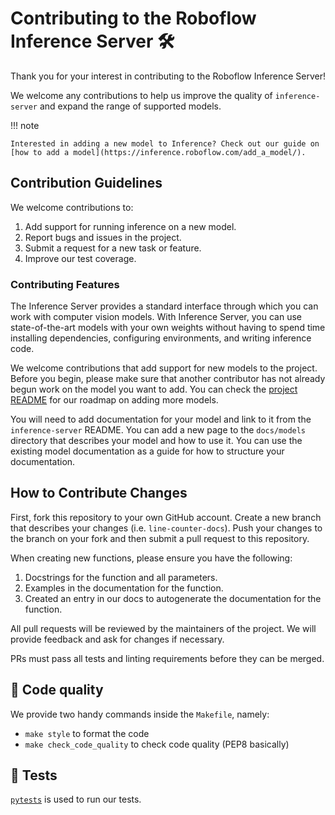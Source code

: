 # Contributing to the Roboflow Inference Server 🛠️

Thank you for your interest in contributing to the Roboflow Inference Server!

We welcome any contributions to help us improve the quality of `inference-server` and expand the range of supported models.

!!! note

    Interested in adding a new model to Inference? Check out our guide on [how to add a model](https://inference.roboflow.com/add_a_model/).

## Contribution Guidelines

We welcome contributions to:

1. Add support for running inference on a new model.
2. Report bugs and issues in the project.
3. Submit a request for a new task or feature.
4. Improve our test coverage.

### Contributing Features

The Inference Server provides a standard interface through which you can work with computer vision models. With Inference Server, you can use state-of-the-art models with your own weights without having to spend time installing dependencies, configuring environments, and writing inference code.

We welcome contributions that add support for new models to the project. Before you begin, please make sure that another contributor has not already begun work on the model you want to add. You can check the [project README](https://github.com/roboflow/inference-server/blob/main/README.md) for our roadmap on adding more models.

You will need to add documentation for your model and link to it from the `inference-server` README. You can add a new page to the `docs/models` directory that describes your model and how to use it. You can use the existing model documentation as a guide for how to structure your documentation.

## How to Contribute Changes

First, fork this repository to your own GitHub account. Create a new branch that describes your changes (i.e. `line-counter-docs`). Push your changes to the branch on your fork and then submit a pull request to this repository.

When creating new functions, please ensure you have the following:

1. Docstrings for the function and all parameters.
2. Examples in the documentation for the function.
3. Created an entry in our docs to autogenerate the documentation for the function.

All pull requests will be reviewed by the maintainers of the project. We will provide feedback and ask for changes if necessary.

PRs must pass all tests and linting requirements before they can be merged.

## 🧹 Code quality 

We provide two handy commands inside the `Makefile`, namely:

- `make style` to format the code
- `make check_code_quality` to check code quality (PEP8 basically)

## 🧪 Tests 

[`pytests`](https://docs.pytest.org/en/7.1.x/) is used to run our tests.